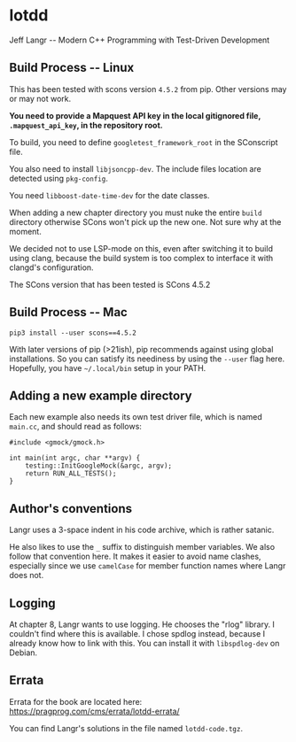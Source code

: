 # lotdd

Jeff Langr -- Modern C++ Programming with Test-Driven Development

## Build Process -- Linux

This has been tested with scons version `4.5.2` from pip.  Other versions may or
may not work.

**You need to provide a Mapquest API key in the local gitignored file,
`.mapquest_api_key`, in the repository root.**

To build, you need to define `googletest_framework_root` in the SConscript file.

You also need to install `libjsoncpp-dev`.  The include files location are
detected using `pkg-config`.

You need `libboost-date-time-dev` for the date classes.

When adding a new chapter directory you must nuke the entire `build` directory
otherwise SCons won't pick up the new one.  Not sure why at the moment.

We decided not to use LSP-mode on this, even after switching it to build using
clang, because the build system is too complex to interface it with clangd's
configuration.

The SCons version that has been tested is SCons 4.5.2

## Build Process -- Mac

    pip3 install --user scons==4.5.2

With later versions of pip (>21ish), pip recommends against using global
installations.  So you can satisfy its neediness by using the `--user` flag
here.  Hopefully, you have `~/.local/bin` setup in your PATH.

## Adding a new example directory

Each new example also needs its own test driver file, which is named `main.cc`,
and should read as follows:

    #include <gmock/gmock.h>

    int main(int argc, char **argv) {
        testing::InitGoogleMock(&argc, argv);
        return RUN_ALL_TESTS();
    }


## Author's conventions

Langr uses a 3-space indent in his code archive, which is rather satanic.

He also likes to use the `_` suffix to distinguish member variables.  We also
follow that convention here.  It makes it easier to avoid name clashes,
especially since we use `camelCase` for member function names where Langr does
not.

## Logging

At chapter 8, Langr wants to use logging.  He chooses the "rlog" library.  I
couldn't find where this is available.  I chose spdlog instead, because I already
know how to link with this.  You can install it with `libspdlog-dev` on Debian.

## Errata

Errata for the book are located here:
https://pragprog.com/cms/errata/lotdd-errata/

You can find Langr's solutions in the file named `lotdd-code.tgz`.
